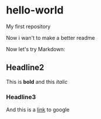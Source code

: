 # hello-world
My first repository

Now i wan't to make a better readme

Now let's try Markdown:

## Headline2
This is **bold** and this *italic*
### Headline3
And this is a [link](www.google.de) to google
